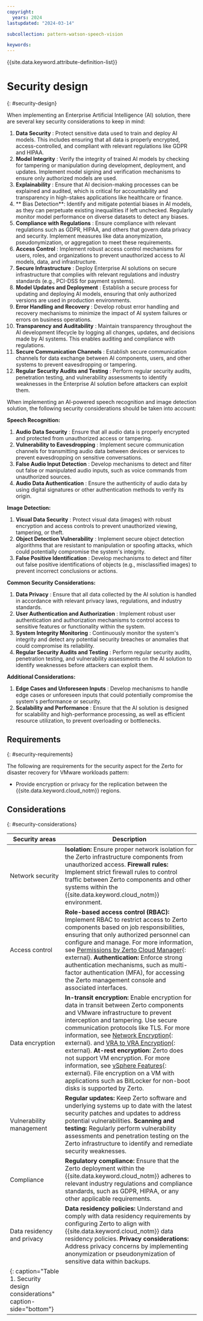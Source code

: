 ```yaml
---
copyright:
  years: 2024
lastupdated: "2024-03-14"

subcollection: pattern-watson-speech-vision

keywords:
---
```

{{site.data.keyword.attribute-definition-list}}

# Security design

{: #security-design}


When implementing an Enterprise Artificial Intelligence (AI) solution, there are several key security considerations to keep in mind:

1. **Data Security** : Protect sensitive data used to train and deploy AI models. This includes ensuring that all data is properly encrypted, access-controlled, and compliant with relevant regulations like GDPR and HIPAA.
2. **Model Integrity** : Verify the integrity of trained AI models by checking for tampering or manipulation during development, deployment, and updates. Implement model signing and verification mechanisms to ensure only authorized models are used.
3. **Explainability** : Ensure that AI decision-making processes can be explained and audited, which is critical for accountability and transparency in high-stakes applications like healthcare or finance.
4. ** Bias Detection**: Identify and mitigate potential biases in AI models, as they can perpetuate existing inequalities if left unchecked. Regularly monitor model performance on diverse datasets to detect any biases.
5. **Compliance with Regulations** : Ensure compliance with relevant regulations such as GDPR, HIPAA, and others that govern data privacy and security. Implement measures like data anonymization, pseudonymization, or aggregation to meet these requirements.
6. **Access Control** : Implement robust access control mechanisms for users, roles, and organizations to prevent unauthorized access to AI models, data, and infrastructure.
7. **Secure Infrastructure** : Deploy Enterprise AI solutions on secure infrastructure that complies with relevant regulations and industry standards (e.g., PCI-DSS for payment systems).
8. **Model Updates and Deployment** : Establish a secure process for updating and deploying AI models, ensuring that only authorized versions are used in production environments.
9. **Error Handling and Recovery** : Develop robust error handling and recovery mechanisms to minimize the impact of AI system failures or errors on business operations.
10. **Transparency and Auditability** : Maintain transparency throughout the AI development lifecycle by logging all changes, updates, and decisions made by AI systems. This enables auditing and compliance with regulations.
11. **Secure Communication Channels** : Establish secure communication channels for data exchange between AI components, users, and other systems to prevent eavesdropping or tampering.
12. **Regular Security Audits and Testing** : Perform regular security audits, penetration testing, and vulnerability assessments to identify weaknesses in the Enterprise AI solution before attackers can exploit them.

When implementing an AI-powered speech recognition and image detection solution, the following security considerations should be taken into account:

**Speech Recognition:**

1. **Audio Data Security** : Ensure that all audio data is properly encrypted and protected from unauthorized access or tampering.
2. **Vulnerability to Eavesdropping** : Implement secure communication channels for transmitting audio data between devices or services to prevent eavesdropping on sensitive conversations.
3. **False Audio Input Detection** : Develop mechanisms to detect and filter out false or manipulated audio inputs, such as voice commands from unauthorized sources.
4. **Audio Data Authentication** : Ensure the authenticity of audio data by using digital signatures or other authentication methods to verify its origin.

**Image Detection:**

1. **Visual Data Security** : Protect visual data (images) with robust encryption and access controls to prevent unauthorized viewing, tampering, or theft.
2. **Object Detection Vulnerability** : Implement secure object detection algorithms that are resistant to manipulation or spoofing attacks, which could potentially compromise the system's integrity.
3. **False Positive Identification** : Develop mechanisms to detect and filter out false positive identifications of objects (e.g., misclassified images) to prevent incorrect conclusions or actions.

**Common Security Considerations:**

1. **Data Privacy** : Ensure that all data collected by the AI solution is handled in accordance with relevant privacy laws, regulations, and industry standards.
2. **User Authentication and Authorization** : Implement robust user authentication and authorization mechanisms to control access to sensitive features or functionality within the system.
3. **System Integrity Monitoring** : Continuously monitor the system's integrity and detect any potential security breaches or anomalies that could compromise its reliability.
4. **Regular Security Audits and Testing** : Perform regular security audits, penetration testing, and vulnerability assessments on the AI solution to identify weaknesses before attackers can exploit them.

**Additional Considerations:**

1. **Edge Cases and Unforeseen Inputs** : Develop mechanisms to handle edge cases or unforeseen inputs that could potentially compromise the system's performance or security.
2. **Scalability and Performance** : Ensure that the AI solution is designed for scalability and high-performance processing, as well as efficient resource utilization, to prevent overloading or bottlenecks.

## Requirements

{: #security-requirements}

The following are requirements for the security aspect for the Zerto for disaster recovery for VMware workloads pattern:

- Provide encryption or privacy for the replication between the {{site.data.keyword.cloud_notm}} regions.

## Considerations

{: #security-considerations}

| Security areas                                                              | Description                                                                                                                                                                                                                                                                                                                                                                                                                                                                                                                                                                                                                                                                                                                                                                                                                         |
| --------------------------------------------------------------------------- | ----------------------------------------------------------------------------------------------------------------------------------------------------------------------------------------------------------------------------------------------------------------------------------------------------------------------------------------------------------------------------------------------------------------------------------------------------------------------------------------------------------------------------------------------------------------------------------------------------------------------------------------------------------------------------------------------------------------------------------------------------------------------------------------------------------------------------------- |
| Network security                                                            | **Isolation:** Ensure proper network isolation for the Zerto infrastructure components from unauthorized access.  **Firewall rules:** Implement strict firewall rules to control traffic between Zerto components and other systems within the {{site.data.keyword.cloud_notm}} environment.                                                                                                                                                                                                                                                                                                                                                                                                                                                                                                                            |
| Access control                                                              | **Role-based access control (RBAC):** Implement RBAC to restrict access to Zerto components based on job responsibilities, ensuring that only authorized personnel can configure and manage. For more information, see [Permissions by Zerto Cloud Manager](https://help.zerto.com/bundle/Security.Hardening.HTML/page/Permissions_via_Zerto_Cloud_Manager.htm){: external}. **Authentication:** Enforce strong authentication mechanisms, such as multi-factor authentication (MFA), for accessing the Zerto management console and associated interfaces.                                                                                                                                                                                                                                                                |
| Data encryption                                                             | **In-transit encryption:** Enable encryption for data in transit between Zerto components and VMware infrastructure to prevent interception and tampering. Use secure communication protocols like TLS. For more information, see [Network Encryption](https://help.zerto.com/bundle/Security.Hardening.HTML/page/Network_Encryption.htm){: external}. and [VRA to VRA Encryption](https://help.zerto.com/bundle/Security.Hardening.HTML/page/Virtual_Replication_Appliance.htm#vra_to_vra_encryption){: external}. **At-rest encryption:** Zerto does not support VM encryption. For more information, see [vSphere Features](https://help.zerto.com/bundle/Operability.Matrix.HTML/page/VMware_vSphere.htm){: external}. File encryption on a VM with applications such as BitLocker for non-boot disks is supported by Zerto. |
| Vulnerability management                                                    | **Regular updates:** Keep Zerto software and underlying systems up to date with the latest security patches and updates to address potential vulnerabilities. **Scanning and testing:** Regularly perform vulnerability assessments and penetration testing on the Zerto infrastructure to identify and remediate security weaknesses.                                                                                                                                                                                                                                                                                                                                                                                                                                                                                  |
| Compliance                                                                  | **Regulatory compliance:** Ensure that the Zerto deployment within the {{site.data.keyword.cloud_notm}} adheres to relevant industry regulations and compliance standards, such as GDPR, HIPAA, or any other applicable requirements.                                                                                                                                                                                                                                                                                                                                                                                                                                                                                                                                                                                         |
| Data residency and privacy                                                  | **Data residency policies:** Understand and comply with data residency requirements by configuring Zerto to align with {{site.data.keyword.cloud_notm}} data residency policies. **Privacy considerations:** Address privacy concerns by implementing anonymization or pseudonymization of sensitive data within backups.                                                                                                                                                                                                                                                                                                                                                                                                                                                                                               |
| {: caption="Table 1. Security design considerations" caption-side="bottom"} |                                                                                                                                                                                                                                                                                                                                                                                                                                                                                                                                                                                                                                                                                                                                                                                                                                     |
